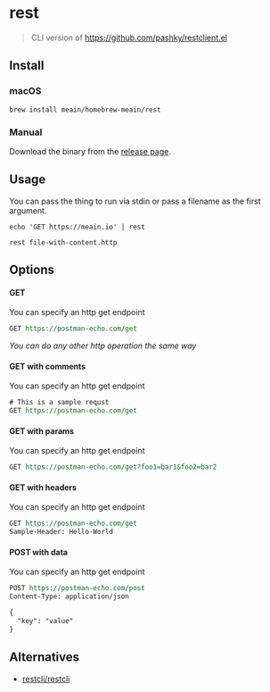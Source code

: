 # rest

> CLI version of https://github.com/pashky/restclient.el

## Install

### macOS

```shell
brew install meain/homebrew-meain/rest
```

### Manual

Download the binary from the [release page](https://github.com/meain/rest/releases).

## Usage

You can pass the thing to run via stdin or pass a filename as the first argument.

```shell
echo 'GET https://meain.io' | rest
```

```shell
rest file-with-content.http
```

## Options

#### GET

You can specify an http get endpoint

```rest
GET https://postman-echo.com/get
```

_You can do any other http operation the same way_

#### GET with comments

You can specify an http get endpoint

```rest
# This is a sample requst
GET https://postman-echo.com/get
```

#### GET with params

You can specify an http get endpoint

```rest
GET https://postman-echo.com/get?foo1=bar1&foo2=bar2
```

#### GET with headers

You can specify an http get endpoint

```rest
GET https://postman-echo.com/get
Sample-Header: Hello-World
```

#### POST with data

You can specify an http get endpoint

```rest
POST https://postman-echo.com/post
Content-Type: application/json

{
  "key": "value"
}
```

## Alternatives

- [restcli/restcli](https://github.com/restcli/restcli)
